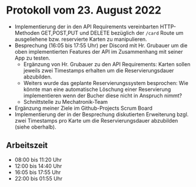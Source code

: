 # Protokoll vom 23. August 2022
- Implementierung der in den API Requirements vereinbarten HTTP-Methoden GET,POST,PUT und DELETE bezüglich der `/card` Route um ausgeliehene bzw. reservierte Karten zu manipulieren. 
- Besprechung (16:05 bis 17:55 Uhr) per Discord mit Hr. Grubauer um die oben implementierten Features der API im Zusammenhang mit seiner App zu testen.
  - Ergänzung von Hr. Grubauer zu den API Requirements: Karten sollen jeweils zwei Timestamps erhalten um die Reservierungsdauer abzubilden.
  - Weiters wurde das geplante Reservierungssystem besprochen: Wie könnte man eine automatische Löschung einer Reservierung implementieren wenn der Bucher diese nicht in Anspruch nimmt?
  - Schnittstelle zu Mechatronik-Team
- Ergänzung meiner Ziele im Github-Projects Scrum Board
- Implementierung der in der Besprechung diskutierten Erweiterung bzgl. zwei Timestamps pro Karte um die Reservierungsdauer abzubilden (siehe oberhalb).

## Arbeitszeit
<!-- { "progress": true, "date": ["22/08/23", "22/08/24"] } -->
- 08:00 bis 11:20 Uhr
- 12:00 bis 14:40 Uhr
- 16:05 bis 17:55 Uhr
- 22:00 bis 01:55 Uhr
<!-- { "progress": false } -->
